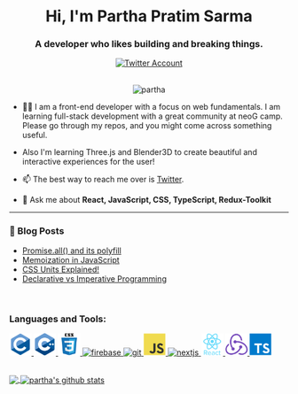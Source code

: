<h1 align="center">Hi, I'm Partha Pratim Sarma</h1>
<h3 align="center">A developer who likes building and breaking things.</h3>

<div align=center>
<!--   <a href="https://www.linkedin.com/in/sadanandpai/"><img src="https://cdn.worldvectorlogo.com/logos/linkedin-icon-2.svg" title="Linkedin" alt="Linkedin Account" width="30"/></a> -->
  <a href="https://twitter.com/partha_sarma8"><img src="https://cdn.worldvectorlogo.com/logos/twitter-6.svg" title="Twitter" alt="Twitter Account" width="40"/></a>
  <br><br>
 <p><img src="https://komarev.com/ghpvc/?username=partha8" alt="partha" /></p>
</div>

- 👨‍💻 I am a front-end developer with a focus on web fundamentals. I am learning full-stack development with a great community at neoG camp. 
Please go through my repos, and you might come across something useful.
- Also I'm learning Three.js and Blender3D to create beautiful and interactive experiences for the user!

- 📫 The best way to reach me over is [Twitter](https://twitter.com/partha_sarma8). 
- 💬 Ask me about **React, JavaScript, CSS, TypeScript, Redux-Toolkit**
<!-- - You can also send me a mail to parthasarma34@gmail.com. -->
---
### :closed_book: Blog Posts
<!-- BLOG-POST-LIST:START -->
- [Promise.all&lpar;&rpar; and its polyfill](https://parthasarma.hashnode.dev/promiseall-and-its-polyfill)
- [Memoization in JavaScript](https://parthasarma.hashnode.dev/memoization-in-javascript)
- [CSS Units Explained!](https://parthasarma.hashnode.dev/css-units-explained)
- [Declarative vs Imperative Programming](https://parthasarma.hashnode.dev/declarative-vs-imperative-programming)
<!-- BLOG-POST-LIST:END -->

<!-- - ⚡ To read my blog post, checkout []() -->

<br>
<h3 align="left">Languages and Tools:</h3>
<p align="left"> <a href="https://www.cprogramming.com/" target="_blank" rel="noreferrer"> <img src="https://raw.githubusercontent.com/devicons/devicon/master/icons/c/c-original.svg" alt="c" width="40" height="40"/> </a> <a href="https://www.w3schools.com/cpp/" target="_blank" rel="noreferrer"> <img src="https://raw.githubusercontent.com/devicons/devicon/master/icons/cplusplus/cplusplus-original.svg" alt="cplusplus" width="40" height="40"/> </a> <a href="https://www.w3schools.com/css/" target="_blank" rel="noreferrer"> <img src="https://raw.githubusercontent.com/devicons/devicon/master/icons/css3/css3-original-wordmark.svg" alt="css3" width="40" height="40"/> </a> <a href="https://firebase.google.com/" target="_blank" rel="noreferrer"> <img src="https://www.vectorlogo.zone/logos/firebase/firebase-icon.svg" alt="firebase" width="40" height="40"/> </a> <a href="https://git-scm.com/" target="_blank" rel="noreferrer"> <img src="https://www.vectorlogo.zone/logos/git-scm/git-scm-icon.svg" alt="git" width="40" height="40"/> </a> <a href="https://developer.mozilla.org/en-US/docs/Web/JavaScript" target="_blank" rel="noreferrer"> <img src="https://raw.githubusercontent.com/devicons/devicon/master/icons/javascript/javascript-original.svg" alt="javascript" width="40" height="40"/> </a> <a href="https://nextjs.org/" target="_blank" rel="noreferrer"> <img src="https://cdn.worldvectorlogo.com/logos/nextjs-2.svg" alt="nextjs" width="40" height="40"/> </a> <a href="https://reactjs.org/" target="_blank" rel="noreferrer"> <img src="https://raw.githubusercontent.com/devicons/devicon/master/icons/react/react-original-wordmark.svg" alt="react" width="40" height="40"/> </a> <a href="https://redux.js.org" target="_blank" rel="noreferrer"> <img src="https://raw.githubusercontent.com/devicons/devicon/master/icons/redux/redux-original.svg" alt="redux" width="40" height="40"/> </a> <a href="https://www.typescriptlang.org/" target="_blank" rel="noreferrer"> <img src="https://raw.githubusercontent.com/devicons/devicon/master/icons/typescript/typescript-original.svg" alt="typescript" width="40" height="40"/> </a> </p>
<br>
  
<a href="https://github.com/partha8/github-readme-stats">
  <img align="center" src="https://github-readme-stats.vercel.app/api/top-langs/?username=partha8&theme=radical&hide=glsl,python" />
</a>
<a href="https://github.com/partha8/github-readme-stats">
  <img align="center" src="https://github-readme-stats.vercel.app/api?username=partha8&show_icons=true&theme=radical&line_height=27" alt="partha's github stats" />
</a>
 
<br>
  
<!--   <a href="https://git.io/streak-stats">
  <img align="center" src="http://github-readme-streak-stats.herokuapp.com?user=partha8&theme=radical&hide_border=true&date_format=M%20j%5B%2C%20Y%5D" alt="partha's github stats" />
</a> -->

